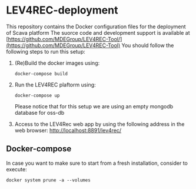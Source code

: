 # LEV4REC-deployment
This repository contains the Docker configuration files for the deployment of Scava platform
The suorce code and development support is available at [https://github.com/MDEGroup/LEV4REC-Tool/](https://github.com/MDEGroup/LEV4REC-Tool)
You should follow the following steps to run this setup:

1. (Re)Build the docker images using: 

	`docker-compose build`
2. Run the LEV4REC plaftorm using: 

	`docker-compose up` 
	
	Please notice that for this setup we are using an empty mongodb database for oss-db
1. Access to the LEV4Rec web app by using the following address in the web browser: 
[http://localhost:8891/lev4rec/](http://localhost:8891/lev4rec/)


## Docker-compose

In case you want to make sure to start from a fresh installation, consider to execute:

```
docker system prune -a --volumes
```
